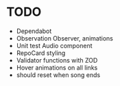 # TODO

- Dependabot
- Observation Observer, animations
- Unit test Audio component
- RepoCard styling
- Validator functions with ZOD
- Hover animations on all links
- <MusicPlayer> should reset when song ends
